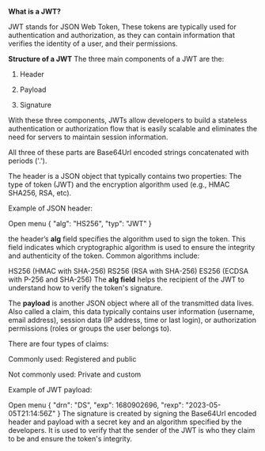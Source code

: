 **What is a JWT?**

JWT stands for JSON Web Token, These tokens are typically used for authentication and authorization, as they can contain information that verifies 
the identity of a user, and their permissions.

**Structure of a JWT**
The three main components of a JWT are the:

1. Header

2. Payload

3. Signature

With these three components, JWTs allow developers to build a stateless authentication or authorization flow that is easily scalable and eliminates 
the need for servers to maintain session information.

All three of these parts are Base64Url encoded strings concatenated with periods ('.').

The header is a JSON object that typically contains two properties: The type of token (JWT) and the encryption algorithm used (e.g., HMAC SHA256, RSA, etc). 

Example of JSON header:

Open menu
{
  "alg": "HS256",
  "typ": "JWT"
}

the header’s **alg** field specifies the algorithm used to sign the token. This field indicates which cryptographic algorithm is used to ensure the integrity
and authenticity of the token. Common algorithms include:

HS256 (HMAC with SHA-256)
RS256 (RSA with SHA-256)
ES256 (ECDSA with P-256 and SHA-256)
The **alg field** helps the recipient of the JWT to understand how to verify the token's signature.



The **payload** is another JSON object where all of the transmitted data lives. Also called a claim, this data typically contains user information 
(username, email address), session data (IP address, time or last login), or authorization permissions (roles or groups the user belongs to). 

There are four types of claims:

Commonly used: Registered and public

Not commonly used: Private and custom

Example of JWT payload:

Open menu
{
  "drn": "DS",
  "exp": 1680902696,
  "rexp": "2023-05-05T21:14:56Z"
}
The signature is created by signing the Base64Url encoded header and payload with a secret key and an algorithm specified by the developers.
It is used to verify that the sender of the JWT is who they claim to be and ensure the token's integrity.

